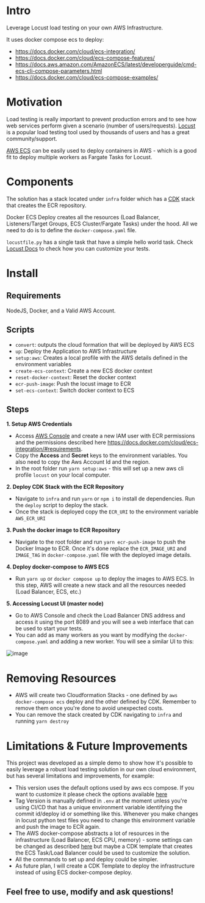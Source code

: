 # Intro

Leverage Locust load testing on your own AWS Infrastructure.

It uses docker compose ecs to deploy:

- https://docs.docker.com/cloud/ecs-integration/
- https://docs.docker.com/cloud/ecs-compose-features/
- https://docs.aws.amazon.com/AmazonECS/latest/developerguide/cmd-ecs-cli-compose-parameters.html
- https://docs.docker.com/cloud/ecs-compose-examples/

# Motivation

Load testing is really important to prevent production errors and to see how web services perform given a scenario (number of users/requests).
[Locust](https://locust.io/) is a popular load testing tool used by thousands of users and has a great community/support.

[AWS ECS](https://aws.amazon.com/ecs/) can be easily used to deploy containers in AWS - which is a good fit to deploy multiple workers as Fargate Tasks for Locust.

# Components

The solution has a stack located under `infra` folder which has a [CDK](https://aws.amazon.com/cdk/) stack that creates the ECR repository.

Docker ECS Deploy creates all the resources (Load Balancer, Listeners/Target Groups, ECS Cluster/Fargate Tasks) under the hood. All we need to do is to define the `docker-compose.yaml` file.

`locustfile.py` has a single task that have a simple hello world task. Check [Locust Docs](https://docs.locust.io/en/stable/) to check how you can customize your tests.

# Install

## Requirements

NodeJS, Docker, and a Valid AWS Account.

## Scripts

- `convert`: outputs the cloud formation that will be deployed by AWS ECS
- `up`: Deploy the Application to AWS Infrastructure
- `setup:aws`: Creates a local profile with the AWS details defined in the environment variables
- `create-ecs-context`: Create a new ECS docker context
- `reset-docker-context`: Reset the docker context
- `ecr-push-image`: Push the locust image to ECR
- `set-ecs-context`: Switch docker context to ECS

## Steps

**1. Setup AWS Credentials**

- Access [AWS Console](https://console.aws.amazon.com/console/) and create a new IAM user with ECR permissions and the permissions described here https://docs.docker.com/cloud/ecs-integration/#requirements. 
- Copy the **Access** and **Secret** keys to the environment variables. You also need to copy the Aws Account Id and the region.
- In the root folder run `yarn setup:aws` - this will set up a new aws cli profile `locust` on your local computer.

**2. Deploy CDK Stack with the ECR Repository**

- Navigate to `infra` and run `yarn` or `npm i` to install de dependencies. Run the `deploy` script to deploy the stack.
- Once the stack is deployed copy the `ECR_URI` to the environment variable `AWS_ECR_URI`

**3. Push the docker image to ECR Repository**

- Navigate to the root folder and run `yarn ecr-push-image` to push the Docker Image to ECR. Once it's done replace the `ECR_IMAGE_URI` and `IMAGE_TAG` in `docker-compose.yaml` file with the deployed image details.

**4. Deploy docker-compose to AWS ECS**

- Run `yarn up` or `docker compose up` to deploy the images to AWS ECS. In this step, AWS will create a new stack and all the resources needed (Load Balancer, ECS, etc.)

**5. Accessing Locust UI (master node)**

- Go to AWS Console and check the Load Balancer DNS address and access it using the port 8089 and you will see a web interface that can be used to start your tests.
- You can add as many workers as you want by modifying the `docker-compose.yaml` and adding a new worker. You will see a similar UI to this:

![image](https://user-images.githubusercontent.com/11416392/139055774-2ef8edf6-8b7a-47a7-9755-49644e5357d8.png)


# Removing Resources

- AWS will create two Cloudformation Stacks - one defined by `aws docker-compose ecs` deploy and the other defined by CDK. Remember to remove them once you're done to avoid unexpected costs.
- You can remove the stack created by CDK navigating to `infra` and running `yarn destroy`

# Limitations & Future Improvements

This project was developed as a simple demo to show how it's possible to easily leverage a robust load testing solution in our own cloud environment, but has several limitations and improvements, for example:

- This version uses the default options used by aws ecs compose. If you want to customize it please check the options available [here](https://docs.aws.amazon.com/AmazonECS/latest/developerguide/cmd-ecs-cli-compose-parameters.html)
- Tag Version is manually defined in `.env` at the moment unless you're using CI/CD that has a unique environment variable identifying the commit id/deploy id or something like this. Whenever you make changes in locust python test files you need to change this environment variable and push the image to ECR again.
- The AWS docker-compose abstracts a lot of resources in the infrastructure (Load Balancer, ECS CPU, memory) - some settings can be changed as described [here](https://docs.aws.amazon.com/AmazonECS/latest/developerguide/cmd-ecs-cli-compose-parameters.html) but maybe a CDK template that creates the ECS Task/Load Balancer could be used to customize the solution.
- All the commands to set up and deploy could be simpler.
- As future plan, I will create a CDK Template to deploy the infrastructure instead of using ECS docker-compose deploy.

## Feel free to use, modify and ask questions!

